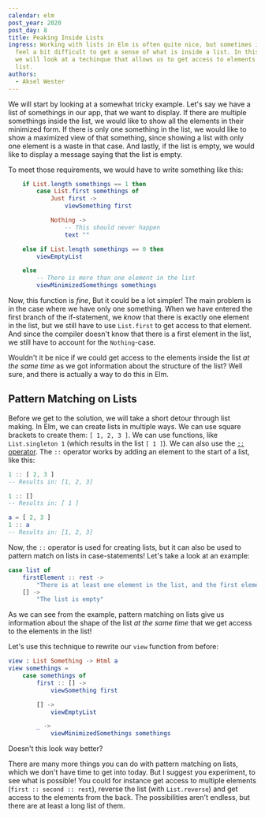 ```yaml
---
calendar: elm
post_year: 2020
post_day: 8
title: Peaking Inside Lists
ingress: Working with lists in Elm is often quite nice, but sometimes it can
  feel a bit difficult to get a sense of what is inside a list. In this article
  we will look at a techinque that allows us to get access to elements inside a
  list.
authors:
  - Aksel Wester
---
```

We will start by looking at a somewhat tricky example. Let's say we have a list of somethings in our app, that we want to display. If there are multiple somethings inside the list, we would like to show all the elements in their minimized form. If there is only one something in the list, we would like to show a maximized view of that something, since showing a list with only one element is a waste in that case. And lastly, if the list is empty, we would like to display a message saying that the list is empty.

To meet those requirements, we would have to write something like this:

```elm
    if List.length somethings == 1 then
        case List.first somethings of
            Just first ->
                viewSomething first

            Nothing ->
                -- This should never happen
                text ""

    else if List.length somethings == 0 then
        viewEmptyList

    else
        -- There is more than one element in the list
        viewMinimizedSomethings somethings
```

Now, this function is _fine_, But it could be a lot simpler! The main problem is in the case where we have only one something. When we have entered the first branch of the if-statement, we _know_ that there is exactly one element in the list, but we still have to use `List.first` to get access to that element. And since the compiler doesn't know that there is a first element in the list, we still have to account for the `Nothing`-case.

Wouldn't it be nice if we could get access to the elements inside the list _at the same time_ as we got information about the structure of the list? Well sure, and there is actually a way to do this in Elm.

## Pattern Matching on Lists

Before we get to the solution, we will take a short detour through list making. In Elm, we can create lists in multiple ways. We can use square brackets to create them: `[ 1, 2, 3 ]`. We can use functions, like `List.singleton 1` (which results in the list `[ 1 ]`). We can also use the [`::` operator](https://package.elm-lang.org/packages/elm/core/latest/List#::). The `::` operator works by adding an element to the start of a list, like this:

```elm
1 :: [ 2, 3 ]
-- Results in: [1, 2, 3]

1 :: []
-- Results in: [ 1 ]

a = [ 2, 3 ]
1 :: a
-- Results in: [1, 2, 3]
```

Now, the `::` operator is used for creating lists, but it can also be used to pattern match on lists in case-statements! Let's take a look at an example:

```elm
case list of
    firstElement :: rest ->
        "There is at least one element in the list, and the first element is: " ++ firstElement
    [] ->
        "The list is empty"
```

As we can see from the example, pattern matching on lists give us information about the shape of the list _at the same time_ that we get access to the elements in the list!

Let's use this technique to rewrite our `view` function from before:

```elm
view : List Something -> Html a
view somethings =
    case somethings of
        first :: [] ->
            viewSomething first

        [] ->
            viewEmptyList

        _ ->
            viewMinimizedSomethings somethings
```

Doesn't this look way better?

There are many more things you can do with pattern matching on lists, which we don't have time to get into today. But I suggest you experiment, to see what is possible! You could for instance get access to multiple elements (`first :: second :: rest`), reverse the list (with `List.reverse`) and get access to the elements from the back. The possibilities aren't endless, but there are at least a long list of them.